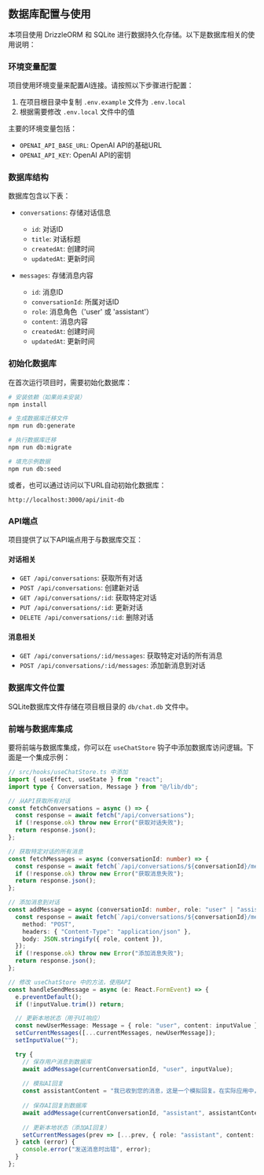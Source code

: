 ## 数据库配置与使用

本项目使用 DrizzleORM 和 SQLite 进行数据持久化存储。以下是数据库相关的使用说明：

### 环境变量配置

项目使用环境变量来配置AI连接。请按照以下步骤进行配置：

1. 在项目根目录中复制 `.env.example` 文件为 `.env.local`
2. 根据需要修改 `.env.local` 文件中的值

主要的环境变量包括：

- `OPENAI_API_BASE_URL`: OpenAI API的基础URL
- `OPENAI_API_KEY`: OpenAI API的密钥

### 数据库结构

数据库包含以下表：

- `conversations`: 存储对话信息
  - `id`: 对话ID
  - `title`: 对话标题
  - `createdAt`: 创建时间
  - `updatedAt`: 更新时间

- `messages`: 存储消息内容
  - `id`: 消息ID
  - `conversationId`: 所属对话ID
  - `role`: 消息角色（'user' 或 'assistant'）
  - `content`: 消息内容
  - `createdAt`: 创建时间
  - `updatedAt`: 更新时间

### 初始化数据库

在首次运行项目时，需要初始化数据库：

```bash
# 安装依赖（如果尚未安装）
npm install

# 生成数据库迁移文件
npm run db:generate

# 执行数据库迁移
npm run db:migrate

# 填充示例数据
npm run db:seed
```

或者，也可以通过访问以下URL自动初始化数据库：
```
http://localhost:3000/api/init-db
```

### API端点

项目提供了以下API端点用于与数据库交互：

#### 对话相关

- `GET /api/conversations`: 获取所有对话
- `POST /api/conversations`: 创建新对话
- `GET /api/conversations/:id`: 获取特定对话
- `PUT /api/conversations/:id`: 更新对话
- `DELETE /api/conversations/:id`: 删除对话

#### 消息相关

- `GET /api/conversations/:id/messages`: 获取特定对话的所有消息
- `POST /api/conversations/:id/messages`: 添加新消息到对话

### 数据库文件位置

SQLite数据库文件存储在项目根目录的 `db/chat.db` 文件中。

### 前端与数据库集成

要将前端与数据库集成，你可以在 `useChatStore` 钩子中添加数据库访问逻辑。下面是一个集成示例：

```typescript
// src/hooks/useChatStore.ts 中添加
import { useEffect, useState } from "react";
import type { Conversation, Message } from "@/lib/db";

// 从API获取所有对话
const fetchConversations = async () => {
  const response = await fetch("/api/conversations");
  if (!response.ok) throw new Error("获取对话失败");
  return response.json();
};

// 获取特定对话的所有消息
const fetchMessages = async (conversationId: number) => {
  const response = await fetch(`/api/conversations/${conversationId}/messages`);
  if (!response.ok) throw new Error("获取消息失败");
  return response.json();
};

// 添加消息到对话
const addMessage = async (conversationId: number, role: "user" | "assistant", content: string) => {
  const response = await fetch(`/api/conversations/${conversationId}/messages`, {
    method: "POST",
    headers: { "Content-Type": "application/json" },
    body: JSON.stringify({ role, content }),
  });
  if (!response.ok) throw new Error("添加消息失败");
  return response.json();
};

// 修改 useChatStore 中的方法，使用API
const handleSendMessage = async (e: React.FormEvent) => {
  e.preventDefault();
  if (!inputValue.trim()) return;

  // 更新本地状态（用于UI响应）
  const newUserMessage: Message = { role: "user", content: inputValue };
  setCurrentMessages([...currentMessages, newUserMessage]);
  setInputValue("");

  try {
    // 保存用户消息到数据库
    await addMessage(currentConversationId, "user", inputValue);
    
    // 模拟AI回复
    const assistantContent = "我已收到您的消息，这是一个模拟回复。在实际应用中，这里会连接到OpenAI API获取真实回复。";
    
    // 保存AI回复到数据库
    await addMessage(currentConversationId, "assistant", assistantContent);
    
    // 更新本地状态（添加AI回复）
    setCurrentMessages(prev => [...prev, { role: "assistant", content: assistantContent }]);
  } catch (error) {
    console.error("发送消息时出错", error);
  }
};
```